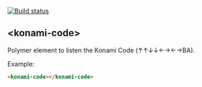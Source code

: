 [![Build status][travis-image]][travis-url]

## \<konami-code\>

Polymer element to listen the Konami Code (↑↑↓↓←→←→BA).

Example:
<!---
```
<custom-element-demo>
  <template>
    <script src="../webcomponentsjs/webcomponents-lite.js"></script>
    <link rel="import" href="konami-code.html">
    <next-code-block></next-code-block>
  </template>
</custom-element-demo>
```
-->
```html
<konami-code></konami-code>
```

[travis-image]: https://travis-ci.org/abdonrd/konami-code.svg?branch=master
[travis-url]: https://travis-ci.org/abdonrd/konami-code
